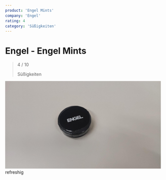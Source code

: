 ```yaml
---
product: 'Engel Mints'
company: 'Engel'
rating: 4
category: 'Süßigkeiten'
---
```


# Engel - Engel Mints
>
> 4 / 10
>
> Süßigkeiten

![Engel Mints](./assets/engel-engel-mints-06d949a2-3e89-4b4e-894a-7c4a21b0461f.jpg)
refreshig
